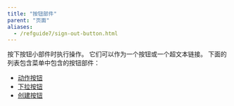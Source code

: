 ```yaml
---
title: "按钮部件"
parent: "页面"
aliases:
  - /refguide7/sign-out-button.html
---
```



按下按钮小部件时执行操作。 它们可以作为一个按钮或一个超文本链接。 下面的列表包含菜单中包含的按钮部件：

*   [动作按钮](action-button)
*   [下拉按钮](drop-down-button)
*   [创建按钮](new-button)
